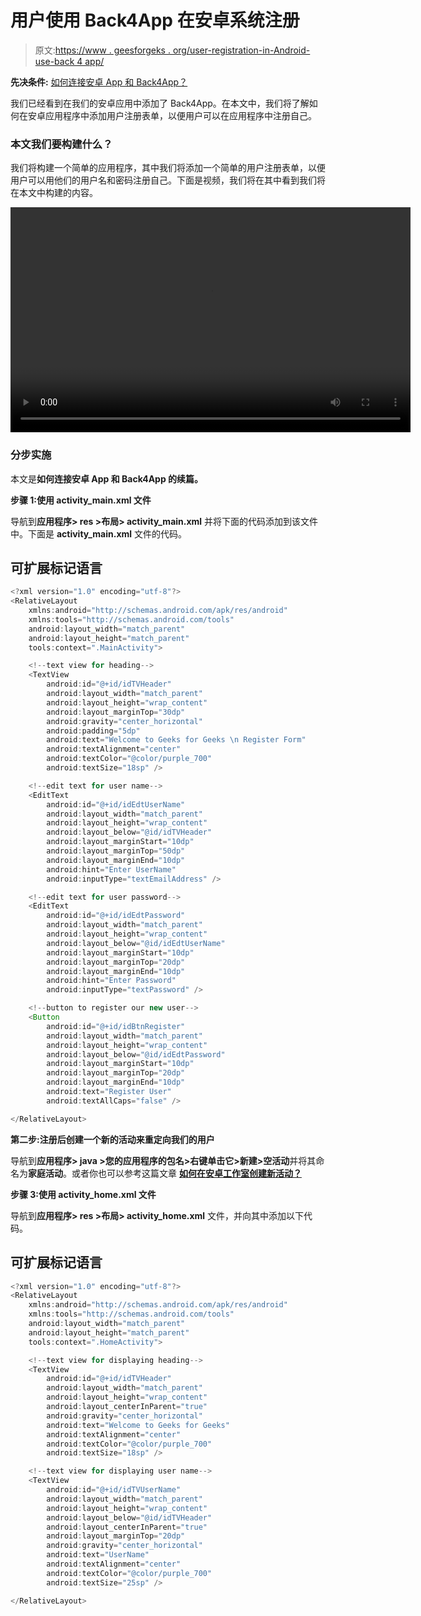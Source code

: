 # 用户使用 Back4App 在安卓系统注册

> 原文:[https://www . geesforgeks . org/user-registration-in-Android-use-back 4 app/](https://www.geeksforgeeks.org/user-registration-in-android-using-back4app/)

**先决条件:** [如何连接安卓 App 和 Back4App？](https://www.geeksforgeeks.org/how-to-connect-android-app-with-back4app/)

我们已经看到在我们的安卓应用中添加了 Back4App。在本文中，我们将了解如何在安卓应用程序中添加用户注册表单，以便用户可以在应用程序中注册自己。

### **本文我们要构建什么？**

我们将构建一个简单的应用程序，其中我们将添加一个简单的用户注册表单，以便用户可以用他们的用户名和密码注册自己。下面是视频，我们将在其中看到我们将在本文中构建的内容。

<video class="wp-video-shortcode" id="video-571071-1" width="640" height="360" preload="metadata" controls=""><source type="video/mp4" src="https://media.geeksforgeeks.org/wp-content/uploads/20210307160704/Screenrecorder-2021-03-07-16-05-43-370.mp4?_=1">[https://media.geeksforgeeks.org/wp-content/uploads/20210307160704/Screenrecorder-2021-03-07-16-05-43-370.mp4](https://media.geeksforgeeks.org/wp-content/uploads/20210307160704/Screenrecorder-2021-03-07-16-05-43-370.mp4)</video>

### **分步实施**

本文是**如何连接安卓 App 和 Back4App 的续篇。**

**步骤 1:使用 activity_main.xml 文件**

导航到**应用程序> res >布局> activity_main.xml** 并将下面的代码添加到该文件中。下面是 **activity_main.xml** 文件的代码。

## 可扩展标记语言

```java
<?xml version="1.0" encoding="utf-8"?>
<RelativeLayout
    xmlns:android="http://schemas.android.com/apk/res/android"
    xmlns:tools="http://schemas.android.com/tools"
    android:layout_width="match_parent"
    android:layout_height="match_parent"
    tools:context=".MainActivity">

    <!--text view for heading-->
    <TextView
        android:id="@+id/idTVHeader"
        android:layout_width="match_parent"
        android:layout_height="wrap_content"
        android:layout_marginTop="30dp"
        android:gravity="center_horizontal"
        android:padding="5dp"
        android:text="Welcome to Geeks for Geeks \n Register Form"
        android:textAlignment="center"
        android:textColor="@color/purple_700"
        android:textSize="18sp" />

    <!--edit text for user name-->
    <EditText
        android:id="@+id/idEdtUserName"
        android:layout_width="match_parent"
        android:layout_height="wrap_content"
        android:layout_below="@id/idTVHeader"
        android:layout_marginStart="10dp"
        android:layout_marginTop="50dp"
        android:layout_marginEnd="10dp"
        android:hint="Enter UserName"
        android:inputType="textEmailAddress" />

    <!--edit text for user password-->
    <EditText
        android:id="@+id/idEdtPassword"
        android:layout_width="match_parent"
        android:layout_height="wrap_content"
        android:layout_below="@id/idEdtUserName"
        android:layout_marginStart="10dp"
        android:layout_marginTop="20dp"
        android:layout_marginEnd="10dp"
        android:hint="Enter Password"
        android:inputType="textPassword" />

    <!--button to register our new user-->
    <Button
        android:id="@+id/idBtnRegister"
        android:layout_width="match_parent"
        android:layout_height="wrap_content"
        android:layout_below="@id/idEdtPassword"
        android:layout_marginStart="10dp"
        android:layout_marginTop="20dp"
        android:layout_marginEnd="10dp"
        android:text="Register User"
        android:textAllCaps="false" />

</RelativeLayout>
```

**第二步:注册后创建一个新的活动来重定向我们的用户**

导航到**应用程序> java >您的应用程序的包名>右键单击它>新建>空活动**并将其命名为**家庭活动**。或者你也可以参考这篇文章 [**如何在安卓工作室创建新活动？**](https://www.geeksforgeeks.org/how-to-create-constructor-getter-setter-methods-and-new-activity-in-android-studio-using-shortcuts/)

**步骤 3:使用 activity_home.xml 文件**

导航到**应用程序> res >布局> activity_home.xml** 文件，并向其中添加以下代码。

## 可扩展标记语言

```java
<?xml version="1.0" encoding="utf-8"?>
<RelativeLayout
    xmlns:android="http://schemas.android.com/apk/res/android"
    xmlns:tools="http://schemas.android.com/tools"
    android:layout_width="match_parent"
    android:layout_height="match_parent"
    tools:context=".HomeActivity">

    <!--text view for displaying heading-->
    <TextView
        android:id="@+id/idTVHeader"
        android:layout_width="match_parent"
        android:layout_height="wrap_content"
        android:layout_centerInParent="true"
        android:gravity="center_horizontal"
        android:text="Welcome to Geeks for Geeks"
        android:textAlignment="center"
        android:textColor="@color/purple_700"
        android:textSize="18sp" />

    <!--text view for displaying user name-->
    <TextView
        android:id="@+id/idTVUserName"
        android:layout_width="match_parent"
        android:layout_height="wrap_content"
        android:layout_below="@id/idTVHeader"
        android:layout_centerInParent="true"
        android:layout_marginTop="20dp"
        android:gravity="center_horizontal"
        android:text="UserName"
        android:textAlignment="center"
        android:textColor="@color/purple_700"
        android:textSize="25sp" />

</RelativeLayout>
```